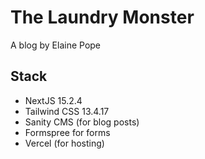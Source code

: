 # The Laundry Monster
A blog by Elaine Pope

## Stack
- NextJS 15.2.4
- Tailwind CSS 13.4.17
- Sanity CMS (for blog posts)
- Formspree for forms
- Vercel (for hosting)

